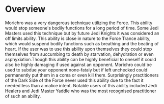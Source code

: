 # Overview

Morichro was a very dangerous technique utilizing the Force.
This ability would stop someone's bodily functions for a long period of time.
Some Jedi Masters used this technique but by future Jedi Knights it was considered an off limits ability.
This ability is close in nature to the Force Trance ability, which would suspend bodily functions such as breathing and the beating of heart.
If the user was to use this ability upon themselves they could stop themselves from succumbing to death by starvation, dehydration or even asphyxiation.Though this ability can be highly beneficial to oneself it could also be highly damaging if used against an opponent.
Morichro could be used to subdue your opponent none-fataly but if left unchecked could permanently put them in a coma or even kill them.
Surprisingly practitioners of the Dark Side of the Force never used this ability due to the fact it needed less than a malice intent.
Notable users of this ability included Jedi Healers and Jedi Master Yaddle who was the most recognised practitioner of such an ability.
